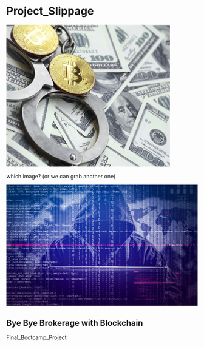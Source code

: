 # Project_Slippage

![Image2](Images/Image_2.png)


which image? (or we can grab another one)

![Image1](Images/Image_1.png)

## Bye Bye Brokerage with Blockchain
Final_Bootcamp_Project
